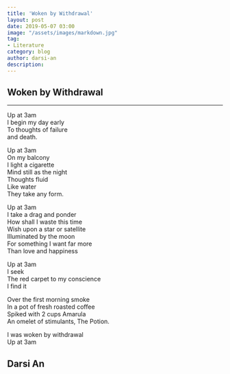 ```yaml
---
title: 'Woken by Withdrawal'
layout: post
date: 2019-05-07 03:00
image: "/assets/images/markdown.jpg"
tag:
- Literature
category: blog
author: darsi-an
description: 
---
```


## Woken by Withdrawal

---

Up at 3am  
I begin my day early  
To thoughts of failure  
and death.  

Up at 3am  
On my balcony  
I light a cigarette  
Mind still as the night  
Thoughts fluid  
Like water  
They take any form.  

Up at 3am  
I take a drag and ponder  
How shall I waste this time   
Wish upon a star or satellite  
Illuminated by the moon  
For something I want far more  
Than love and happiness  

Up at 3am  
I seek  
The red carpet to my conscience   
I find it  

Over the first morning smoke  
In a pot of fresh roasted coffee   
Spiked with 2 cups Amarula    
An omelet of stimulants, The Potion.  

I was woken by withdrawal  
Up at 3am  

## Darsi An